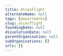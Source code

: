 ```yaml
---
title: AlcesFlight
alternateName: null
tags: [departments]
slug: alcesflight
foundingDate: null
dissolutionDate: null
parentOrganisation: null
subOrganisations: []
urls: []
---
```

